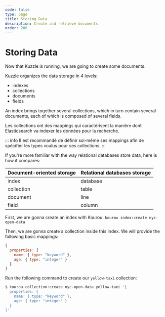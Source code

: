 ```yaml
---
code: false
type: page
title: Storing Data
description: Create and retrieve documents
order: 200
---
```


# Storing Data

Now that Kuzzle is running, we are going to create some documents.

Kuzzle organizes the data storage in 4 levels: 
  - indexes
  - collections
  - documents
  - fields

An index brings together several collections, which in turn contain several documents, each of which is composed of several fields.

Les collections ont des mappings qui caractérisent la manière dont Elasticsearch va indexer les données pour la recherche.

::: info
Il est recommandé de définir soi-même ses mappings afin de spécifier les types voulus pour ses collections.
:::

If you're more familiar with the way relational databases store data, here is how it compares:

| Document-oriented storage | Relational databases storage |
| --------------------- | -------------- | 
| index | database | 
| collection | table |
| document | line |
| field | column |

First, we are gonna create an index with Kourou: `kourou index:create nyc-open-data`

Then, we are gonna create a collection inside this index. We will provide the following basic mappings:

```js
{
  properties: {
    name: { type: "keyword" },
    age: { type: "integer" }
  }
}
```

Run the following command to create our `yellow-taxi` collection: 

```bash
$ kourou collection:create nyc-open-data yellow-taxi '{
  properties: {
    name: { type: "keyword" },
    age: { type: "integer" }
  }
}'
```